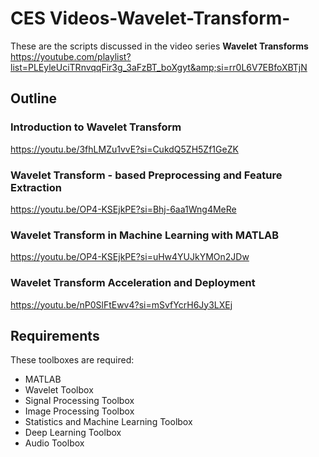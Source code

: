 # CES Videos-Wavelet-Transform-
These are the scripts discussed in the video series **Wavelet Transforms** https://youtube.com/playlist?list=PLEyleUciTRnvqqFir3g_3aFzBT_boXgyt&amp;si=rr0L6V7EBfoXBTjN
## Outline
### Introduction to Wavelet Transform 
https://youtu.be/3fhLMZu1vvE?si=CukdQ5ZH5Zf1GeZK

### Wavelet Transform  - based Preprocessing and Feature Extraction
https://youtu.be/OP4-KSEjkPE?si=Bhj-6aa1Wng4MeRe

### Wavelet Transform in Machine Learning with MATLAB
https://youtu.be/OP4-KSEjkPE?si=uHw4YUJkYMOn2JDw

### Wavelet Transform Acceleration and Deployment
https://youtu.be/nP0SlFtEwv4?si=mSvfYcrH6Jy3LXEj

## Requirements 
These toolboxes are required:

- MATLAB
- Wavelet Toolbox
- Signal Processing Toolbox
- Image Processing Toolbox
- Statistics and Machine Learning Toolbox
- Deep Learning Toolbox
- Audio Toolbox
